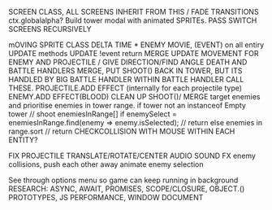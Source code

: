 SCREEN CLASS, ALL SCREENS INHERIT FROM THIS / FADE TRANSITIONS ctx.globalalpha?
Build tower modal with animated SPRITEs.
PASS SWITCH SCREENS RECURSIVELY

mOVING SPRITE CLASS
DELTA TIME * ENEMY MOVIE, (EVENT) on all entiry UPDATE methods UPDATE !event return
MERGE UPDATE MOVEMENT FOR ENEMY AND PROJECTILE / GIVE DIRECTION/FIND ANGLE
DEATH AND BATTLE HANDLERS MERGE, PUT SHOOT() BACK IN TOWER, BUT ITS HANDLED BY BIG BATTLE HANDLER
WITHIN BATTLE HANDLER CALL THESE.
PROJECTILE.ADD EFFECT (internally for each projectile type)  ENEMY.ADD EFFECT(BLOOD)
CLEAN UP SHOOT()/ MERGE target enemies and prioritise enemies in tower range.
if tower not an instanceof Empty tower // shoot
enemiesInRange[]
if enemySelect = enemiesInRange.find(enemy => enemy.isSelected); // return
else enemies in range.sort // return
CHECKCOLLISION WITH MOUSE WITHIN EACH ENTITY?

FIX PROJECTILE TRANSLATE/ROTATE/CENTER
AUDIO SOUND FX
enemy collisions, push each other away
animate enemy selection

See through options menu so game can keep running in background 
RESEARCH: ASYNC, AWAIT, PROMISES,  SCOPE/CLOSURE,  OBJECT.() PROTOTYPES, JS PERFORMANCE, WINDOW DOCUMENT


